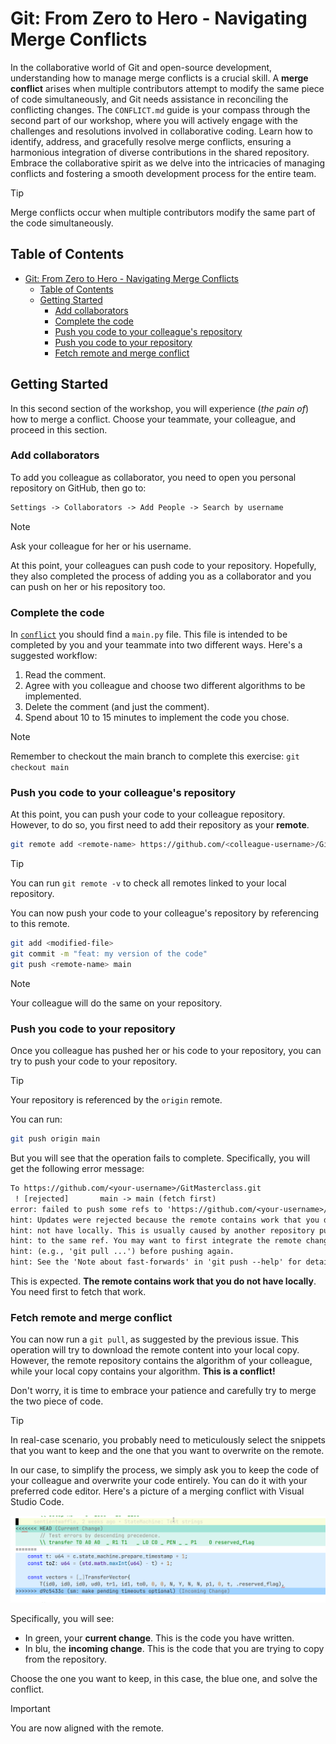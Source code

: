 # Git: From Zero to Hero - Navigating Merge Conflicts

In the collaborative world of Git and open-source development, understanding how to manage merge conflicts is a crucial skill. A **merge conflict** arises when multiple contributors attempt to modify the same piece of code simultaneously, and Git needs assistance in reconciling the conflicting changes. The `CONFLICT.md` guide is your compass through the second part of our workshop, where you will actively engage with the challenges and resolutions involved in collaborative coding. Learn how to identify, address, and gracefully resolve merge conflicts, ensuring a harmonious integration of diverse contributions in the shared repository. Embrace the collaborative spirit as we delve into the intricacies of managing conflicts and fostering a smooth development process for the entire team.

> [!TIP]
> Merge conflicts occur when multiple contributors modify the same part of the code simultaneously.

## Table of Contents

- [Git: From Zero to Hero - Navigating Merge Conflicts](#git-from-zero-to-hero---navigating-merge-conflicts)
  - [Table of Contents](#table-of-contents)
  - [Getting Started](#getting-started)
    - [Add collaborators](#add-collaborators)
    - [Complete the code](#complete-the-code)
    - [Push you code to your colleague's repository](#push-you-code-to-your-colleagues-repository)
    - [Push you code to your repository](#push-you-code-to-your-repository)
    - [Fetch remote and merge conflict](#fetch-remote-and-merge-conflict)


## Getting Started

In this second section of the workshop, you will experience (*the pain of*) how to merge a conflict. Choose your teammate, your colleague, and proceed in this section.

### Add collaborators

To add you colleague as collaborator, you need to open you personal repository on GitHub, then go to:

```txt
Settings -> Collaborators -> Add People -> Search by username
```

> [!NOTE]
> Ask your colleague for her or his username.

At this point, your colleagues can push code to your repository. Hopefully, they also completed the process of adding you as a collaborator and you can push on her or his repository too.

### Complete the code

In [`conflict`](./conflict/) you should find a `main.py` file. This file is intended to be completed by you and your teammate into two different ways. Here's a suggested workflow:

1. Read the comment.
2. Agree with you colleague and choose two different algorithms to be implemented.
3. Delete the comment (and just the comment).
4. Spend about 10 to 15 minutes to implement the code you chose.

> [!NOTE]
> Remember to checkout the main branch to complete this exercise: `git checkout main`

### Push you code to your colleague's repository

At this point, you can push your code to your colleague repository. However, to do so, you first need to add their repository as your **remote**. 

```bash
git remote add <remote-name> https://github.com/<colleague-username>/GitMasterclass.git
```

> [!TIP]
> You can run `git remote -v` to check all remotes linked to your local repository.

You can now push your code to your colleague's repository by referencing to this remote.

```bash
git add <modified-file>
git commit -m "feat: my version of the code"
git push <remote-name> main
```

> [!NOTE]
> Your colleague will do the same on your repository.

### Push you code to your repository

Once you colleague has pushed her or his code to your repository, you can try to push your code to your repository.

> [!TIP]
> Your repository is referenced by the `origin` remote.

You can run:

```bash
git push origin main
```

But you will see that the operation fails to complete. Specifically, you will get the following error message:

```txt
To https://github.com/<your-username>/GitMasterclass.git
 ! [rejected]    	main -> main (fetch first)
error: failed to push some refs to 'https://github.com/<your-username>/GitMasterclass.git'
hint: Updates were rejected because the remote contains work that you do
hint: not have locally. This is usually caused by another repository pushing
hint: to the same ref. You may want to first integrate the remote changes
hint: (e.g., 'git pull ...') before pushing again.
hint: See the 'Note about fast-forwards' in 'git push --help' for details.
```

This is expected. **The remote contains work that you do not have locally**. You need first to fetch that work.

### Fetch remote and merge conflict

You can now run a `git pull`, as suggested by the previous issue. This operation will try to download the remote content into your local copy. However, the remote repository contains the algorithm of your colleague, while your local copy contains your algorithm. **This is a conflict!**

Don't worry, it is time to embrace your patience and carefully try to merge the two piece of code. 

> [!TIP]
> In real-case scenario, you probably need to meticulously select the snippets that you want to keep and the one that you want to overwrite on the remote.

In our case, to simplify the process, we simply ask you to keep the code of your colleague and overwrite your code entirely. You can do it with your preferred code editor. Here's a picture of a merging conflict with Visual Studio Code.

![merge-conflict](./images/merge-conflict.png)

Specifically, you will see:

- In green, your **current change**. This is the code you have written.
- In blu, the **incoming change**. This is the code that you are trying to copy from the repository. 

Choose the one you want to keep, in this case, the blue one, and solve the conflict. 

> [!IMPORTANT]
> You are now aligned with the remote.
